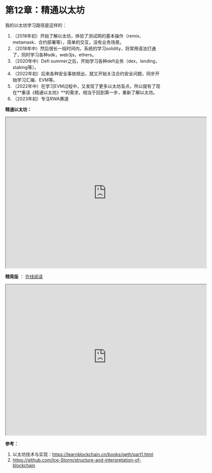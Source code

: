 # 第12章：精通以太坊



我的以太坊学习路径是这样的：

1. （2018年初）开始了解以太坊，体验了测试网的基本操作（remix、metamask、合约部署等），简单的交互，没有业务场景。
2. （2018年中）然后很长一段时间内，系统的学习solidity，将常用语法打通了，同时学习各种sdk，web3js，ethers。
3. （2020年中）Defi summer之后，开始学习各种defi业务（dex，lending，staking等）。
4. （2022年初）后来各种安全事故频出，就又开始关注合约安全问题，同步开始学习汇编、EVM等。
5. （2022年中）在学习EVM过程中，又发现了更多以太坊盲点，所以就有了现在**重读《精通以太坊》**的需求，相当于回到第一步，重新了解以太坊。
6. （2023年初）专注RWA赛道



**精通以太坊：**

<iframe src="https://drive.google.com/file/d/1-0yanRr70jODXx2F4BvRy-p9iG246G_9/preview" width="640" height="480" allow="autoplay"></iframe>



**精简版** ： [在线阅读](https://duke-typora.s3.ap-southeast-1.amazonaws.com/ebook/ethereum_evm_illustrated_with_index.pdf)

<iframe src="https://duke-typora.s3.ap-southeast-1.amazonaws.com/ebook/ethereum_evm_illustrated_with_index.pdf" width="640" height="480" allow="autoplay"></iframe>



**参考：**

1. 以太坊技术与实现：https://learnblockchain.cn/books/geth/part1.html
1. https://github.com/Ice-Storm/structure-and-interpretation-of-blockchain

